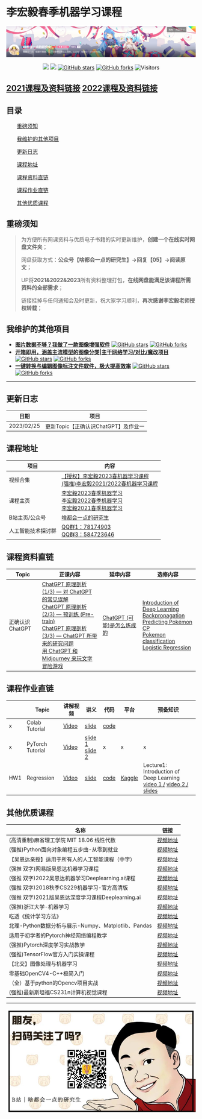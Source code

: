李宏毅春季机器学习课程
===========================

<div align="center">

[![BILIBILI](https://raw.githubusercontent.com/Fafa-DL/readme-data/main/Bilibili.png)](https://space.bilibili.com/46880349)

![](https://img.shields.io/badge/Bilibili-%E5%95%A5%E9%83%BD%E4%BC%9A%E4%B8%80%E7%82%B9%E7%9A%84%E7%A0%94%E7%A9%B6%E7%94%9F-green)
![](https://img.shields.io/badge/%E5%85%AC%E4%BC%97%E5%8F%B7-%E5%95%A5%E9%83%BD%E4%BC%9A%E4%B8%80%E7%82%B9%E7%9A%84%E7%A0%94%E7%A9%B6%E7%94%9F-brightgreen)
[![GitHub stars](https://img.shields.io/github/stars/Fafa-DL/Lhy_Machine_Learning)](https://github.com/Fafa-DL/Lhy_Machine_Learning)
[![GitHub forks](https://img.shields.io/github/forks/Fafa-DL/Lhy_Machine_Learning)](https://github.com/Fafa-DL/Lhy_Machine_Learning)
![Visitors](https://visitor-badge.glitch.me/badge?page_id=Fafa-DL.Lhy_Machine_Learning&right_color=yellow)

</div>

## [2021课程及资料链接](https://github.com/Fafa-DL/Lhy_Machine_Learning/tree/main/2021%20ML)   [2022课程及资料链接](https://github.com/Fafa-DL/Lhy_Machine_Learning/tree/main/2022%20ML)

## 目录
&emsp;&emsp;[重磅须知](#重磅须知)

&emsp;&emsp;[我维护的其他项目](#我维护的其他项目)

&emsp;&emsp;[更新日志](#更新日志)

&emsp;&emsp;[课程地址](#课程地址)

&emsp;&emsp;[课程资料直链](#课程资料直链)

&emsp;&emsp;[课程作业直链](#课程作业直链)

&emsp;&emsp;[其他优质课程](#其他优质课程)

## 重磅须知
> 为方便所有网课资料与优质电子书籍的实时更新维护，**创建一个在线实时网盘文件夹**；
> 
> 网盘获取方式：**公众号【啥都会一点的研究生】->回复【05】->阅读原文**；
>
> UP将**2021&2022&2023**所有资料整理打包，**在线网盘能满足该课程所需资料的全部需求**；
> 
> 链接挂掉与任何通知会及时更新，祝大家学习顺利，**再次感谢李宏毅老师授权转载**；

## 我维护的其他项目
- [**图片数据不够？我做了一款图像增强软件**](https://github.com/Fafa-DL/Image-Augmentation)
[![GitHub stars](https://img.shields.io/github/stars/Fafa-DL/Image-Augmentation)](https://github.com/Fafa-DL/Image-Augmentation)
[![GitHub forks](https://img.shields.io/github/forks/Fafa-DL/Image-Augmentation)](https://github.com/Fafa-DL/Image-Augmentation)
- [**开箱即用，涵盖主流模型的图像分类|主干网络学习/对比/魔改项目**](https://github.com/Fafa-DL/Awesome-Backbones)
[![GitHub stars](https://img.shields.io/github/stars/Fafa-DL/Awesome-Backbones)](https://github.com/Fafa-DL/Awesome-Backbones)
[![GitHub forks](https://img.shields.io/github/forks/Fafa-DL/Awesome-Backbones)](https://github.com/Fafa-DL/Awesome-Backbones)
- [**一键转换与编辑图像标注文件软件，极大提高效率**](https://github.com/Fafa-DL/LabelConvert)
[![GitHub stars](https://img.shields.io/github/stars/Fafa-DL/LabelConvert)](https://github.com/Fafa-DL/LabelConvert)
[![GitHub forks](https://img.shields.io/github/forks/Fafa-DL/LabelConvert)](https://github.com/Fafa-DL/LabelConvert)


****

## 更新日志

|日期|项目|
|---|---
|2023/02/25|更新Topic【正确认识ChatGPT】及作业一|


## 课程地址
	
|项目|内容|
|---|---|
|视频合集|[【授权】李宏毅2023春机器学习课程](https://www.bilibili.com/video/BV1TD4y137mP/?p=1)<br>[(强推)李宏毅2021/2022春机器学习课程](https://www.bilibili.com/video/BV1Wv411h7kN)|
|课程主页|[李宏毅2023春季机器学习](https://speech.ee.ntu.edu.tw/~hylee/ml/2023-spring.php)<br>[李宏毅2022春季机器学习](https://speech.ee.ntu.edu.tw/~hylee/ml/2022-spring.php)<br>[李宏毅2021春季机器学习](https://speech.ee.ntu.edu.tw/~hylee/ml/2021-spring.html)
|B站主页/公众号|[啥都会一点的研究生](https://space.bilibili.com/46880349)
|人工智能技术探讨群|[QQ群1：78174903](https://jq.qq.com/?_wv=1027&k=lY5KVICA)<br>[QQ群3：584723646](https://jq.qq.com/?_wv=1027&k=bakez5Yz)|


##  课程资料直链

|Topic|正课内容|延申内容|选修内容|
|---|---|---|---|
|正确认识ChatGPT|[ChatGPT 原理剖析 (1/3) — 对 ChatGPT 的常见误解](https://www.bilibili.com/video/BV1TD4y137mP/?p=1)<br>[ChatGPT 原理剖析 (2/3) — 预训练 (Pre-train)](https://www.bilibili.com/video/BV1TD4y137mP/?p=2)<br>[ChatGPT 原理剖析 (3/3) — ChatGPT 所带来的研究问题](https://www.bilibili.com/video/BV1TD4y137mP/?p=3)<br>[用 ChatGPT 和 Midjourney 来玩文字冒险游戏](https://www.bilibili.com/video/BV1TD4y137mP/?p=4)|[ChatGPT (可能)是怎么炼成的](https://www.bilibili.com/video/BV1TD4y137mP/?p=5)|[Introduction of Deep Learning](https://www.bilibili.com/video/BV1TD4y137mP/?p=6)<br>[Backpropagation](https://www.bilibili.com/video/BV1TD4y137mP/?p=7)<br>[Predicting Pokémon CP](https://www.bilibili.com/video/BV1TD4y137mP/?p=8)<br>[Pokemon classification](https://www.bilibili.com/video/BV1TD4y137mP/?p=9)<br>[Logistic Regression](https://www.bilibili.com/video/BV1TD4y137mP/?p=10)|
## 课程作业直链
||Topic|讲解视频|讲义|代码|平台|预备知识|
|---|---|---|---|---|---|---|
|x|Colab Tutorial|[Video](https://www.bilibili.com/video/BV1TD4y137mP/?p=11)|[slide](https://speech.ee.ntu.edu.tw/~hylee/ml/ml2023-course-data/Colab_Tutorial.pdf)|[code](https://colab.research.google.com/drive/1Qi4-BRqZ3qI3x_Jtr5ci_oRvHDMQpdiW?usp=sharing)|||
|x|PyTorch Tutorial|[Video](https://www.bilibili.com/video/BV1TD4y137mP/?p=12)|[slide 1](https://speech.ee.ntu.edu.tw/~hylee/ml/ml2023-course-data/Pytorch_Tutorial_1.pdf)<br>[slide 2](https://speech.ee.ntu.edu.tw/~hylee/ml/ml2023-course-data/Pytorch_Tutorial_2.pdf)|x|x|x|
|HW1|Regression|[Video](https://www.bilibili.com/video/BV1TD4y137mP/?p=13)|[slide](https://speech.ee.ntu.edu.tw/~hylee/ml/ml2023-course-data/HW01.pdf)|[code](https://colab.research.google.com/drive/1BESEu-l3qrGRULoATuXnWasUNuUlVF1Z?fbclid=IwAR1FrjUsp4rTy5PPFV-aWq6IG_Z44mFT4VH5e1lIhlekFl7fAvxGRCTCyR0)|[Kaggle](https://www.kaggle.com/t/a339b77fa5214978bfb8dde62d3151fe)|Lecture1: Introduction of Deep Learning<br>[video 1 /](https://www.bilibili.com/video/BV1TD4y137mP/?p=14) [video 2 / ](https://www.bilibili.com/video/BV1TD4y137mP/?p=15) [slides](https://speech.ee.ntu.edu.tw/~hylee/ml/ml2021-course-data/regression%20(v16).pdf)|
## 其他优质课程

|名称|链接|
|---|---|
|(高清重制)麻省理工学院 MIT 18.06 线性代数|[视频地址](https://www.bilibili.com/video/BV1iU4y1K7oZ?spm_id_from=333.337.search-card.all.click)|
|(强推)Python面向对象编程五步曲-从零到就业|[视频地址](https://www.bilibili.com/video/BV1v4411B7Zv?spm_id_from=333.337.search-card.all.click)|
|【吴恩达亲授】适用于所有人的人工智能课程（中字）|[视频地址](https://www.bilibili.com/video/BV1gE411M7Eg?spm_id_from=333.337.search-card.all.click)|
|(强推 双字)网易版吴恩达机器学习课程|[视频地址](https://www.bilibili.com/video/BV1LE411h7P4?spm_id_from=333.337.search-card.all.click)|
|(强推 双字)2022吴恩达机器学习Deeplearning.ai课程|[视频地址](https://www.bilibili.com/video/BV1Pa411X76s?spm_id_from=333.337.search-card.all.click)|
|(强推 双字)2018秋季CS229机器学习-官方高清版|[视频地址](https://www.bilibili.com/video/BV1Et4y1U7WB?spm_id_from=333.337.search-card.all.click)|
|(强推 双字)2021版吴恩达深度学习课程Deeplearning.ai|[视频地址](https://www.bilibili.com/video/BV12E411a7Xn?spm_id_from=333.337.search-card.all.click)|
|(强推)浙江大学-机器学习|[视频地址](https://www.bilibili.com/video/BV1qf4y1x7kB?spm_id_from=333.337.search-card.all.click)|
|吃透《统计学习方法》|[视频地址](https://www.bilibili.com/video/BV1tZ4y1U7ot?spm_id_from=333.337.search-card.all.click)|
|北理-Python数据分析与展示-Numpy、Matplotlib、Pandas|[视频地址](https://www.bilibili.com/video/BV1L64y1X7om?spm_id_from=333.337.search-card.all.click)|
|适用于初学者的Pytorch神经网络编程教学|[视频地址](https://www.bilibili.com/video/BV15K411N7CF?spm_id_from=333.337.search-card.all.click)|
|(强推)Pytorch深度学习实战教学|[视频地址](https://www.bilibili.com/video/BV1Zv4y1o7uG?spm_id_from=333.337.search-card.all.click)|
|(强推)TensorFlow官方入门实操课程|[视频地址](https://www.bilibili.com/video/BV1rz4y117p1?spm_id_from=333.337.search-card.all.click)|
|【北交】图像处理与机器学习|[视频地址](https://www.bilibili.com/video/BV1Kh411X7Qv?spm_id_from=333.337.search-card.all.click)|
|零基础OpenCV4-C++极简入门|[视频地址](https://www.bilibili.com/video/BV1YY41177NU?spm_id_from=333.337.search-card.all.click)|
|（全）基于python的Opencv项目实战|[视频地址](https://www.bilibili.com/video/BV1oJ411D71z?spm_id_from=333.337.search-card.all.click)|
|(强推)最新斯坦福CS231n计算机视觉课程|[视频地址](https://www.bilibili.com/video/BV1hi4y1t7kF?spm_id_from=333.337.search-card.all.click)|


****
[![BILIBILI](https://raw.githubusercontent.com/Fafa-DL/readme-data/main/gzh.jpg)](https://space.bilibili.com/46880349)